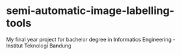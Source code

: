 # semi-automatic-image-labelling-tools
My final year project for bachelor degree in Informatics Engineering - Institut Teknologi Bandung
